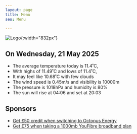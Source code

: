 ```yaml
---
layout: page
title: Menu
seo: Menu

---
```


![Logo](/images/logo.jpg){:width="832px"}

<!-- weather_marker starts -->
## On Wednesday, 21 May 2025

- The average temperature today is 11.4˚C,
- With highs of 11.49˚C and lows of 11.4˚C,
- It may feel like 10.68˚C with few clouds
- The wind speed is 0.45m/s and visibility is 10000m
- The pressure is 1018hPa and humidity is 80%
- The sun will rise at 04:06 and set at 20:03

<!-- weather_marker ends -->

## Sponsors

- [Get £50 credit when switching to Octopus Energy](https://bit.ly/3oD1nnS)
- [Get £75 when taking a 1000mb YouFibre broadband plan](https://aklam.io/91zWhU?)
